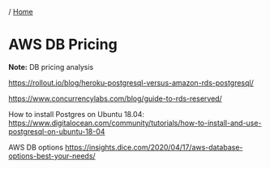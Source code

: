 / [Home](index.md)

# AWS DB Pricing

**Note:** DB pricing analysis



https://rollout.io/blog/heroku-postgresql-versus-amazon-rds-postgresql/

https://www.concurrencylabs.com/blog/guide-to-rds-reserved/

How to install Postgres on Ubuntu 18.04:
https://www.digitalocean.com/community/tutorials/how-to-install-and-use-postgresql-on-ubuntu-18-04

AWS DB options
https://insights.dice.com/2020/04/17/aws-database-options-best-your-needs/